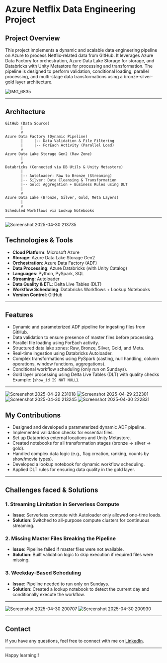 
# Azure Netflix Data Engineering Project

## Project Overview

This project implements a dynamic and scalable data engineering pipeline on Azure to process Netflix-related data from GitHub. It leverages Azure Data Factory for orchestration, Azure Data Lake Storage for storage, and Databricks with Unity Metastore for processing and transformation. The pipeline is designed to perform validation, conditional loading, parallel processing, and multi-stage data transformations using a bronze-silver-gold layer architecture.

![IMG_6835](https://github.com/user-attachments/assets/e4f7d4ad-6da6-4e76-82a8-5f30845c1f01)


---

## Architecture

```
GitHub (Data Source)
       |
       v
Azure Data Factory (Dynamic Pipeline)
       |     |-- Data Validation & File Filtering
       |     |-- ForEach Activity (Parallel Load)
       v
Azure Data Lake Storage Gen2 (Raw Zone)
       |
       v
Databricks (Connected via DB Utils & Unity Metastore)
       |
       |-- Autoloader: Raw to Bronze (Streaming)
       |-- Silver: Data Cleansing & Transformation
       |-- Gold: Aggregation + Business Rules using DLT
       |
       v
Azure Data Lake (Bronze, Silver, Gold, Meta Layers)
       |
       v
Scheduled Workflows via Lookup Notebooks
```

---
![Screenshot 2025-04-30 213735](https://github.com/user-attachments/assets/0a674de0-a969-4d00-8df1-818a01f0348f)

## Technologies & Tools

- **Cloud Platform**: Microsoft Azure
- **Storage**: Azure Data Lake Storage Gen2
- **Orchestration**: Azure Data Factory (ADF)
- **Data Processing**: Azure Databricks (with Unity Catalog)
- **Languages**: Python, PySpark, SQL
- **Streaming**: Autoloader
- **Data Quality & ETL**: Delta Live Tables (DLT)
- **Workflow Scheduling**: Databricks Workflows + Lookup Notebooks
- **Version Control**: GitHub

---

## Features

- Dynamic and parameterized ADF pipeline for ingesting files from GitHub.
- Data validation to ensure presence of master files before processing.
- Parallel file loading using ForEach activity.
- Structured data lake zones: Raw, Bronze, Silver, Gold, and Meta.
- Real-time ingestion using Databricks Autoloader.
- Complex transformations using PySpark (casting, null handling, column operations, window functions, aggregations).
- Conditional workflow scheduling (only run on Sundays).
- Gold layer processing using Delta Live Tables (DLT) with quality checks Example: (`show_id IS NOT NULL`).

---
![Screenshot 2025-04-29 231018](https://github.com/user-attachments/assets/725ce5c1-d231-4ea1-8e33-3b54cb5800cd)
![Screenshot 2025-04-29 232301](https://github.com/user-attachments/assets/a2b2c6c8-6031-47dd-a211-83762f7c3756)
![Screenshot 2025-04-30 213245](https://github.com/user-attachments/assets/397097f0-b58b-4e4e-b8a3-f3a75542f33e)
![Screenshot 2025-04-30 222831](https://github.com/user-attachments/assets/df74c64d-983e-4036-82d9-1ba5a717e3ca)



## My Contributions

- Designed and developed a parameterized dynamic ADF pipeline.
- Implemented validation checks for essential files.
- Set up Databricks external locations and Unity Metastore.
- Created notebooks for all transformation stages (bronze → silver → gold).
- Handled complex data logic (e.g., flag creation, ranking, counts by show/movie types).
- Developed a lookup notebook for dynamic workflow scheduling.
- Applied DLT rules for ensuring data quality in the gold layer.

---

## Challenges faced & Solutions

### 1. Streaming Limitation in Serverless Compute
- **Issue**: Serverless compute with Autoloader only allowed one-time loads.
- **Solution**: Switched to all-purpose compute clusters for continuous streaming.

### 2. Missing Master Files Breaking the Pipeline
- **Issue**: Pipeline failed if master files were not available.
- **Solution**: Built validation logic to skip execution if required files were missing.

### 3. Weekday-Based Scheduling
- **Issue**: Pipeline needed to run only on Sundays.
- **Solution**: Created a lookup notebook to detect the current day and conditionally execute the workflow.

---
![Screenshot 2025-04-30 200707](https://github.com/user-attachments/assets/ed446c2e-af2c-411a-8d1a-555a72b48395)
![Screenshot 2025-04-30 200930](https://github.com/user-attachments/assets/21270b7b-7e40-45c5-8504-58d9dffe6891)


---

## Contact

If you have any questions, feel free to connect with me on [LinkedIn](linkedin.com/in/soundarya-s-dataengineer).

---
Happy learning!!
